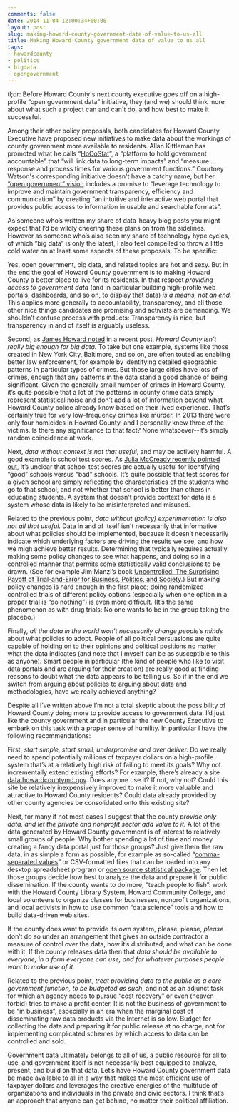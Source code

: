 ```yaml
---
comments: false
date: 2014-11-04 12:00:34+00:00
layout: post
slug: making-howard-county-government-data-of-value-to-us-all
title: Making Howard County government data of value to us all
tags:
- howardcounty
- politics
- bigdata
- opengovernment
---
```


tl;dr: Before Howard County's next county executive goes off on a high-profile “open government data” initiative, they (and we) should think more about what such a project can and can't do, and how best to make it successful.

Among their other policy proposals, both candidates for Howard County Executive have proposed new initiatives to make data about the workings of county government more available to residents. Allan Kittleman has promoted what he calls “[HoCoStat](http://kittleman.com/hocostat/)”, a “platform to hold government accountable” that “will link data to long-term impacts” and “measure ... response and process times for various government functions.” Courtney Watson's corresponding initiative doesn't have a catchy name, but her [“open government” vision](http://www.courtneywatson.com/vision) includes a promise to “leverage technology to improve and maintain government transparency, efficiency and communication” by creating “an intuitive and interactive web portal that provides public access to information in usable and searchable formats”.

As someone who’s written my share of data-heavy blog posts you might expect that I’d be wildly cheering these plans on from the sidelines. However as someone who’s also seen my share of technology hype cycles, of which “big data” is only the latest, I also feel compelled to throw a little cold water on at least some aspects of these proposals. To be specific:

Yes, open government, big data, and related topics are hot and sexy. But in the end the goal of Howard County government is to making Howard County a better place to live for its residents. In that respect _providing access to government data_ (and in particular building high-profile web portals, dashboards, and so on, to display that data) _is a means, not an end._ This applies more generally to accountability, transparency, and all those other nice things candidates are promising and activists are demanding. We shouldn’t confuse process with products: Transparency is nice, but transparency in and of itself is arguably useless.

Second, as [James Howard noted](https://jameshoward.us/2014/10/20/big-data-locals/) in a recent post, _Howard County isn’t really big enough for big data._ To take but one example, systems like those created in New York City, Baltimore, and so on, are often touted as enabling better law enforcement, for example by identifying detailed geographic patterns in particular types of crimes. But those large cities have lots of crimes, enough that any patterns in the data stand a good chance of being significant. Given the generally small number of crimes in Howard County, it’s quite possible that a lot of the patterns in county crime data simply represent statistical noise and don’t add a lot of information beyond what Howard County police already know based on their lived experience. That’s certainly true for very low-frequency crimes like murder. In 2013 there were only four homicides in Howard County, and I personally knew three of the victims. Is there any significance to that fact? None whatsoever--it’s simply random coincidence at work.

Next, _data without context is not that useful_, and may be actively harmful. A good example is school test scores. As [Julia McCready recently pointed out](http://villagegreentownsquared.blogspot.com/2014/11/time-travel-and-rats-in-shoebox.html), it’s unclear that school test scores are actually useful for identifying “good” schools versus “bad” schools. It’s quite possible that test scores for a given school are simply reflecting the characteristics of the students who go to that school, and not whether that school is better than others in educating students. A system that doesn't provide context for data is a system whose data is likely to be misinterpreted and misused.

Related to the previous point, _data without (policy) experimentation is also not all that useful._ Data in and of itself isn't necessarily that informative about what policies should be implemented, because it doesn’t necessarily indicate which underlying factors are driving the results we see, and how we migh achieve better results. Determining that typically requires actually making some policy changes to see what happens, and doing so in a controlled manner that permits some statistically valid conclusions to be drawn. (See for example Jim Manzi’s book [Uncontrolled: The Surprising Payoff of Trial-and-Error for Business, Politics, and Society](http://www.manhattan-institute.org/uncontrolled/).) But making policy changes is hard enough in the first place; doing randomized controlled trials of different policy options (especially when one option in a proper trial is “do nothing”) is even more difficult. (It’s the same phenomenon as with drug trials: No one wants to be in the group taking the placebo.)

Finally, _all the data in the world won’t necessarily change people’s minds_ about what policies to adopt. People of all political persuasions are quite capable of holding on to their opinions and political positions no matter what the data indicates (and note that I myself can be as susceptible to this as anyone). Smart people in particular (the kind of people who like to visit data portals and are arguing for their creation) are really good at finding reasons to doubt what the data appears to be telling us. So if in the end we switch from arguing about policies to arguing about data and methodologies, have we really achieved anything?

Despite all I’ve written above I’m not a total skeptic about the possibility of Howard County doing more to provide access to government data. I’d just like the county government and in particular the new County Executive to embark on this task with a proper sense of humility. In particular I have the following recommendations:

First, _start simple, start small, underpromise and over deliver._ Do we really need to spend potentially millions of taxpayer dollars on a high-profile system that’s at a relatively high risk of failing to meet its goals? Why not incrementally extend existing efforts? For example, there’s already a site [data.howardcountymd.gov](http://data.howardcountymd.gov/). Does anyone use it? If not, why not? Could this site be relatively inexpensively improved to make it more valuable and attractive to Howard County residents? Could data already provided by other county agencies be consolidated onto this existing site?

Next, for many if not most cases I suggest that the county _provide only data, and let the private and nonprofit sector add value to it._ A lot of the data generated by Howard County government is of interest to relatively small groups of people. Why bother spending a lot of time and money creating a fancy data portal just for those groups? Just give them the raw data, in as simple a form as possible, for example as so-called “[comma-separated values](http://en.wikipedia.org/wiki/Comma-separated_values)” or CSV-formatted files that can be loaded into any desktop spreadsheet program or [open source statistical package](http://www.r-project.org). Then let those groups decide how best to analyze the data and prepare it for public dissemination. If the county wants to do more, “teach people to fish”: work with the Howard County Library System, Howard Community College, and local volunteers to organize classes for businesses, nonprofit organizations, and local activists in how to use common “data science” tools and how to build data-driven web sites.

If the county does want to provide its own system, please, please, _please_ don’t do so under an arrangement that gives an outside contractor a measure of control over the data, how it’s distributed, and what can be done with it. If the county releases data then that _data should be available to everyone, in a form everyone can use, and for whatever purposes people want to make use of it._

Related to the previous point, _treat providing data to the public as a core government function, to be budgeted as such_, and not as an adjunct task for which an agency needs to pursue “cost recovery” or even (heaven forbid) tries to make a profit center. It is not the business of government to be “in business”, especially in an era when the marginal cost of disseminating raw data products via the Internet is so low. Budget for collecting the data and preparing it for public release at no charge, not for implementing complicated schemes by which access to data can be controlled and sold.

Government data ultimately belongs to all of us, a public resource for all to use, and government itself is not necessarily best equipped to analyze, present, and build on that data. Let’s have Howard County government data be made available to all in a way that makes the most efficient use of taxpayer dollars and leverages the creative energies of the multitude of organizations and individuals in the private and civic sectors. I think that’s an approach that anyone can get behind, no matter their political affiliation.
